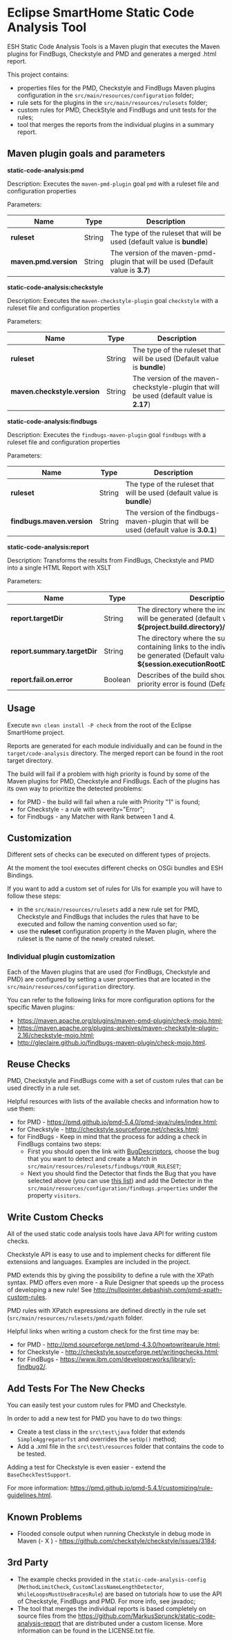 # Eclipse SmartHome Static Code Analysis Tool

ESH Static Code Analysis Tools is a Maven plugin that executes the Maven plugins for FindBugs, Checkstyle and PMD and generates a merged .html report.

This project contains:
 - properties files for the PMD, Checkstyle and FindBugs Maven plugins configuration in the `src/main/resources/configuration` folder;
 - rule sets for the plugins in the `src/main/resources/rulesets` folder;
 - custom rules for PMD, CheckStyle and FindBugs and unit tests for the rules;
 - tool that merges the reports from the individual plugins in a summary report.

## Maven plugin goals and parameters

**static-code-analysis:pmd**

Description: 
    Executes the `maven-pmd-plugin` goal `pmd` with a ruleset file and configuration properties

Parameters:

| Name | Type| Description |
| ------ | ------| -------- |
| **ruleset** | String | The type of the ruleset that will be used (default value is **bundle**)|
| **maven.pmd.version** | String | The version of the maven-pmd-plugin that will be used (Default value is **3.7**)|

**static-code-analysis:checkstyle**

Description: 
    Executes the `maven-checkstyle-plugin` goal `checkstyle` with a ruleset file and configuration properties

Parameters:

| Name | Type| Description |
| ------ | ------| -------- |
| **ruleset** | String | The type of the ruleset that will be used (Default value is **bundle**)|
| **maven.checkstyle.version** | String | The version of the maven-checkstyle-plugin that will be used (default value is **2.17**)|

**static-code-analysis:findbugs**

Description: 
    Executes the `findbugs-maven-plugin` goal `findbugs` with a  ruleset file and configuration properties

Parameters:

| Name | Type| Description |
| ------ | ------| -------- |
| **ruleset** | String | The type of the ruleset that will be used (default value is **bundle**)|
| **findbugs.maven.version** | String | The version of the findbugs-maven-plugin that will be used (default value is **3.0.1**)|

**static-code-analysis:report**

Description: 
    Transforms the results from FindBugs, Checkstyle and PMD into a single HTML Report with XSLT

Parameters:

| Name | Type| Description |
| ------ | ------| -------- |
| **report.targetDir** | String | The directory where the individual report will be generated (default value is **${project.build.directory}/code-analysis**) |
| **report.summary.targetDir** | String | The directory where the summary report, containing links to the individual reports will be generated (Default value is **${session.executionRootDirectory}/target**)|
| **report.fail.on.error** | Boolean | Describes of the build should fail if high priority error is found (Default value is **true**)|


## Usage

Execute `mvn clean install -P check` from the root of the Eclipse SmartHome project.

Reports are generated for each module individually and can be found in the `target/code-analysis` directory. The merged report can be found in the root target directory.

The build will fail if a problem with high priority is found by some of the Maven plugins for PMD, Checkstyle and FindBugs. Each of the plugins has its own way to prioritize the detected problems:

- for PMD - the build will fail when a rule with Priority "1" is found;
- for Checkstyle - a rule with severity="Error";
- for Findbugs - any Matcher with Rank between 1 and 4.


## Customization 

Different sets of checks can be executed on different types of projects.

At the moment the tool executes different checks on OSGi bundles and ESH Bindings.

If you want to add a custom set of rules for UIs for example you will have to follow these steps:

- in the `src/main/resources/rulesets` add a new rule set for PMD, Checkstyle and FindBugs that includes the rules that have to be executed and follow the naming convention used so far;
- use the **ruleset** configuration property in the Maven plugin, where the ruleset is the name of the newly created ruleset.

### Individual plugin customization

Each of the Maven plugins that are used (for FindBugs, Checkstyle and PMD) are configured by setting a user properties that are located in the `src/main/resources/configuration` directory.

You can refer to the following links for more configuration options for the specific Maven plugins:

- https://maven.apache.org/plugins/maven-pmd-plugin/check-mojo.html;
- https://maven.apache.org/plugins-archives/maven-checkstyle-plugin-2.16/checkstyle-mojo.html;
- http://gleclaire.github.io/findbugs-maven-plugin/check-mojo.html.


## Reuse Checks

PMD, Checkstyle and FindBugs come with a set of custom rules that can be used directly in a rule set.

Helpful resources with lists of the available checks and information how to use them:

- for PMD - https://pmd.github.io/pmd-5.4.0/pmd-java/rules/index.html;
- for Checkstyle - http://checkstyle.sourceforge.net/checks.html;
- for FindBugs - Keep in mind that the process for adding a check in FindBugs contains two steps: 
   - First you should open the link with [BugDescriptors](http://findbugs.sourceforge.net/bugDescriptions.html), choose the bug that you want to detect and create a Match in `src/main/resources/rulesets/findbugs/YOUR_RULESET`;
   - Next you should find the Detector that finds the Bug that you have selected above (you can use [this list](https://github.com/findbugsproject/findbugs/blob/d1e60f8dbeda0a454f2d497ef8dcb878fa8e3852/findbugs/etc/findbugs.xml)) and add the Detector in the `src/main/resources/configuration/findbugs.properties` under the property `visitors`.

## Write Custom Checks

All of the used static code analysis tools have Java API for writing custom checks.

Checkstyle API is easy to use and to implement checks for different file extensions and languages. Examples are included in the project.

PMD extends this by giving the possibility to define a rule with the XPath syntax. PMD offers even more - a Rule Designer that speeds up the process of developing a new rule! See http://nullpointer.debashish.com/pmd-xpath-custom-rules.

PMD rules with XPatch expressions are defined directly in the rule set (`src/main/resources/rulesets/pmd/xpath` folder.

Helpful links when writing a custom check for the first time may be:

- for PMD - http://pmd.sourceforge.net/pmd-4.3.0/howtowritearule.html;
- for Checkstyle - http://checkstyle.sourceforge.net/writingchecks.html;
- for FindBugs - https://www.ibm.com/developerworks/library/j-findbug2/.

## Add Tests For The New Checks

You can easily test your custom rules for PMD and Checkstyle.

In order to add a new test for PMD you have to do two things:
- Create a test class in the `src\test\java` folder that extends `SimpleAggregatorTst` and overrides the `setUp()` method;
- Add a .xml file in the `src\test\resources` folder that contains the code to be tested.

Adding a test for Checkstyle is even easier - extend the `BaseCheckTestSupport`.

For more information: https://pmd.github.io/pmd-5.4.1/customizing/rule-guidelines.html. 

## Known Problems 

- Flooded console output when running Checkstyle in debug mode in Maven  (- X ) - https://github.com/checkstyle/checkstyle/issues/3184;

## 3rd Party

- The example checks provided in the `static-code-analysis-config` (`MethodLimitCheck`, `CustomClassNameLengthDetector`, `WhileLoopsMustUseBracesRule`) are based on tutorials how to use the API of Checkstyle, FindBugs and PMD. For more info, see javadoc;
- The tool that merges the individual reports is based completely on source files from the https://github.com/MarkusSprunck/static-code-analysis-report that are distributed under a custom license. More information can be found in the LICENSE.txt file.
